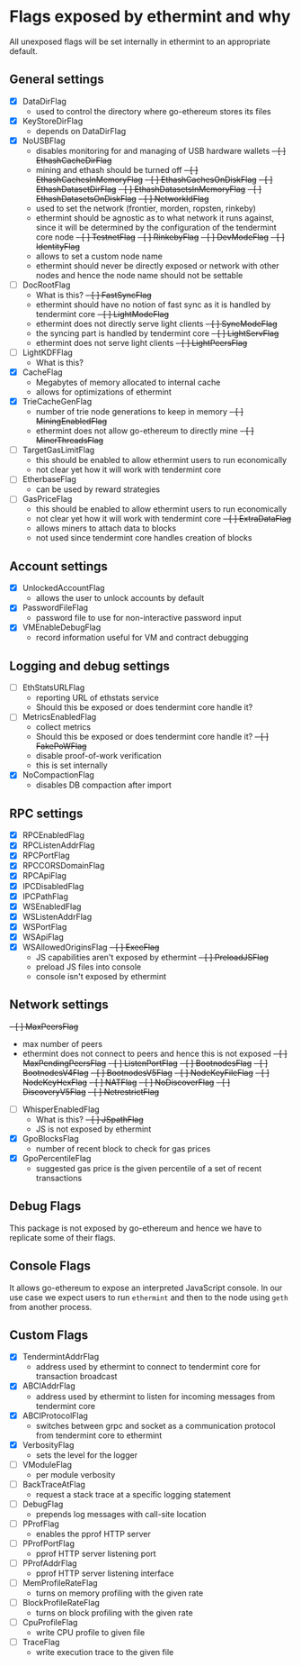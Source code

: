 # Flags exposed by ethermint and why

All unexposed flags will be set internally in ethermint to an appropriate default.

## General settings
- [x] DataDirFlag
  - used to control the directory where go-ethereum stores its files
- [x] KeyStoreDirFlag
  - depends on DataDirFlag
- [x] NoUSBFlag
  - disables monitoring for and managing of USB hardware wallets
~~- [ ] EthashCacheDirFlag~~
  - mining and ethash should be turned off
~~- [ ] EthashCachesInMemoryFlag~~
~~- [ ] EthashCachesOnDiskFlag~~
~~- [ ] EthashDatasetDirFlag~~
~~- [ ] EthashDatasetsInMemoryFlag~~
~~- [ ] EthashDatasetsOnDiskFlag~~
~~- [ ] NetworkIdFlag~~
  - used to set the network (frontier, morden, ropsten, rinkeby)
  - ethermint should be agnostic as to what network it runs against, since
    it will be determined by the configuration of the tendermint core node
~~- [ ] TestnetFlag~~
~~- [ ] RinkebyFlag~~
~~- [ ] DevModeFlag~~
~~- [ ] IdentityFlag~~
  - allows to set a custom node name
  - ethermint should never be directly exposed or network with other nodes
    and hence the node name should not be settable
- [ ] DocRootFlag
  - What is this?
~~- [ ] FastSyncFlag~~
  - ethermint should have no notion of fast sync as it is handled by 
    tendermint core
~~- [ ] LightModeFlag~~
  - ethermint does not directly serve light clients
~~- [ ] SyncModeFlag~~
  - the syncing part is handled by tendermint core
~~- [ ] LightServFlag~~
  - ethermint does not serve light clients
~~- [ ] LightPeersFlag~~
- [ ] LightKDFFlag
  - What is this?
- [x] CacheFlag
  - Megabytes of memory allocated to internal cache
  - allows for optimizations of ethermint
- [x] TrieCacheGenFlag
  - number of trie node generations to keep in memory
~~- [ ] MiningEnabledFlag~~
  - ethermint does not allow go-ethereum to directly mine
~~- [ ] MinerThreadsFlag~~
- [ ] TargetGasLimitFlag
  - this should be enabled to allow ethermint users to run economically
  - not clear yet how it will work with tendermint core
- [ ] EtherbaseFlag
  - can be used by reward strategies
- [ ] GasPriceFlag
  - this should be enabled to allow ethermint users to run economically
  - not clear yet how it will work with tendermint core
~~- [ ] ExtraDataFlag~~
  - allows miners to attach data to blocks
  - not used since tendermint core handles creation of blocks

## Account settings
- [x] UnlockedAccountFlag
  - allows the user to unlock accounts by default
- [x] PasswordFileFlag
  - password file to use for non-interactive password input
- [x] VMEnableDebugFlag
  - record information useful for VM and contract debugging

## Logging and debug settings
- [ ] EthStatsURLFlag
  - reporting URL of ethstats service
  - Should this be exposed or does tendermint core handle it?
- [ ] MetricsEnabledFlag
  - collect metrics
  - Should this be exposed or does tendermint core handle it?
~~- [ ] FakePoWFlag~~
  - disable proof-of-work verification
  - this is set internally
- [x] NoCompactionFlag
  - disables DB compaction after import

## RPC settings
- [x] RPCEnabledFlag
- [x] RPCListenAddrFlag
- [x] RPCPortFlag
- [x] RPCCORSDomainFlag
- [x] RPCApiFlag
- [x] IPCDisabledFlag
- [x] IPCPathFlag
- [x] WSEnabledFlag
- [x] WSListenAddrFlag
- [x] WSPortFlag
- [x] WSApiFlag
- [x] WSAllowedOriginsFlag
~~- [ ] ExecFlag~~
  - JS capabilities aren't exposed by ethermint
~~- [ ] PreloadJSFlag~~
  - preload JS files into console
  - console isn't exposed by ethermint

## Network settings
~~- [ ] MaxPeersFlag~~
  - max number of peers
  - ethermint does not connect to peers and hence this is not exposed
~~- [ ] MaxPendingPeersFlag~~
~~- [ ] ListenPortFlag~~
~~- [ ] BootnodesFlag~~
~~- [ ] BootnodesV4Flag~~
~~- [ ] BootnodesV5Flag~~
~~- [ ] NodeKeyFileFlag~~
~~- [ ] NodeKeyHexFlag~~
~~- [ ] NATFlag~~
~~- [ ] NoDiscoverFlag~~
~~- [ ] DiscoveryV5Flag~~
~~- [ ] NetrestrictFlag~~
- [ ] WhisperEnabledFlag
  - What is this?
~~- [ ] JSpathFlag~~
  - JS is not exposed by ethermint
- [x] GpoBlocksFlag
  - number of recent block to check for gas prices
- [x] GpoPercentileFlag
  - suggested gas price is the given percentile of a set of recent transactions

## Debug Flags
This package is not exposed by go-ethereum and hence we have to replicate some of their flags.

## Console Flags
It allows go-ethereum to expose an interpreted JavaScript console. In our use case
we expect users to run ```ethermint``` and then to the node using ```geth``` from 
another process.

## Custom Flags
- [x] TendermintAddrFlag
  - address used by ethermint to connect to tendermint core for transaction broadcast
- [x] ABCIAddrFlag
  - address used by ethermint to listen for incoming messages from tendermint core
- [x] ABCIProtocolFlag
  - switches between grpc and socket as a communication protocol from tendermint core
    to ethermint
- [x] VerbosityFlag
  - sets the level for the logger
- [ ] VModuleFlag
  - per module verbosity
- [ ] BackTraceAtFlag
  - request a stack trace at a specific logging statement
- [ ] DebugFlag
  - prepends log messages with call-site location
- [ ] PProfFlag
  - enables the pprof HTTP server
- [ ] PProfPortFlag
  - pprof HTTP server listening port
- [ ] PProfAddrFlag
  - pprof HTTP server listening interface
- [ ] MemProfileRateFlag
  - turns on memory profiling with the given rate
- [ ] BlockProfileRateFlag
  - turns on block profiling with the given rate
- [ ] CpuProfileFlag
  - write CPU profile to given file
- [ ] TraceFlag
  - write execution trace to the given file
